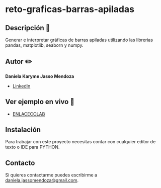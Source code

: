 # reto-graficas-barras-apiladas
## Descripción 📝

Generar e interpretar gráficas de barras apiladas utilizando las librerias pandas, matplotlib, seaborn y numpy.

## Autor ✏️
**Daniela Karyme Jasso Mendoza**


* [LinkedIn](www.linkedin.com/in/daniela-karyme-jasso-mendoza-82a8681a0)


## Ver ejemplo en vivo 👀
- [ENLACECOLAB](https://colab.research.google.com/drive/1HLYm27Uda3-1vL74i1ioxhk5BL83R9fS?usp=sharing)

## Instalación
Para trabajar con este proyecto necesitas contar con cualquier editor de texto o IDE para PYTHON.

## Contacto
Si quieres contactarme puedes escribirme a daniela.jassomendoza@gmail.com.
